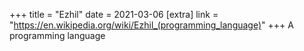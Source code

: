 +++
title = "Ezhil"
date = 2021-03-06
[extra]
link = "https://en.wikipedia.org/wiki/Ezhil_(programming_language)"
+++
A programming language

